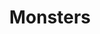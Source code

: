 ---
title: "Monsters"
draft: false
slug: "monsters"
weight: "1"
aliases:
- "/work/illustration/monsters-01/"
- "/work/illustration/monsters-02/"
- "/work/illustration/monsters-03/"
thumbnail: "illustrations/thumbnail_12.jpg"
mainpage: true
related: true 

header: {
	titleimage: "illustrations/project-title_monsters.png"
}

block_project: {
	description: "(description coming soon)",
	fontcolor: "#fff",
	bgcolor: "#000000",
	work: [
		{class: "gallery-col-4", path: "illustrations/project_monsters_001.png"},
		{class: "gallery-col-4", path: "illustrations/project_monsters_002.png"},
		{class: "gallery-col-4", path: "illustrations/project_monsters_003.png"},
		{class: "gallery-col-4", path: "illustrations/project_monsters_004.png"},
		{class: "gallery-col-4", path: "illustrations/project_monsters_005.png"},
		{class: "gallery-col-4", path: "illustrations/project_monsters_006.png"},
		{class: "gallery-col-4", path: "illustrations/project_monsters_007.png"},
		{class: "gallery-col-4", path: "illustrations/project_monsters_020.png"},
		{class: "gallery-col-4", path: "illustrations/project_monsters_008.png"},
		{class: "gallery-col-4", path: "illustrations/project_monsters_009.png"},
		{class: "gallery-col-4", path: "illustrations/project_monsters_010.png"},
		{class: "gallery-col-4", path: "illustrations/project_monsters_011.png"},
		{class: "gallery-col-4", path: "illustrations/project_monsters_012.png"},
		{class: "gallery-col-4", path: "illustrations/project_monsters_014.png"},
		{class: "gallery-col-4", path: "illustrations/project_monsters_013.png"},
		{class: "gallery-col-4", path: "illustrations/project_monsters_016.png"},
		{class: "gallery-col-4", path: "illustrations/project_monsters_015.png"},
		{class: "gallery-col-4", path: "illustrations/project_monsters_017.png"},
		{class: "gallery-col-4", path: "illustrations/project_monsters_018.png"},
		{class: "gallery-col-4", path: "illustrations/project_monsters_019.png"},
		{class: "gallery-col-4", path: "illustrations/project_monsters_021.png"}
	]
}

---